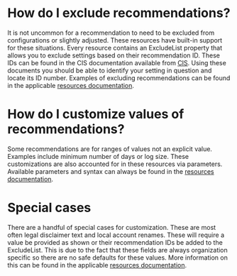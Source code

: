 # How do I exclude recommendations?
It is not uncommon for a recommendation to need to be excluded from configurations or slightly adjusted. These resources have built-in support for these situations.
Every resource contains an ExcludeList property that allows you to exclude settings based on their recommendation ID. These IDs can be found in the CIS documentation available from [CIS](./cis.md). Using these documents you should be able to identify your setting in question and locate its ID number. Examples of excluding recommendations can be found in the applicable [resources documentation](/src/CISDSC/docs).

# How do I customize values of recommendations?
Some recommendations are for ranges of values not an explicit value. Examples include minimum number of days or log size. These customizations are also accounted for in these resources via parameters. Available parameters and syntax can always be found in the [resources documentation](/src/CISDSC/docs).

# Special cases
There are a handful of special cases for customization. These are most often legal disclaimer text and local account renames. These will require a value be provided as shown or their recommendation IDs be added to the ExcludeList. This is due to the fact that these fields are always organization specific so there are no safe defaults for these values. More information on this can be found in the applicable [resources documentation](/src/CISDSC/docs).
